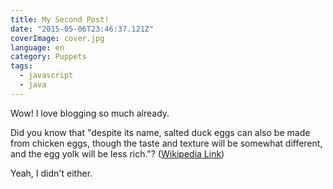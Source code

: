 ```yaml
---
title: My Second Post!
date: "2015-05-06T23:46:37.121Z"
coverImage: cover.jpg
language: en
category: Puppets
tags:
  - javascript
  - java
---
```


Wow! I love blogging so much already.

Did you know that "despite its name, salted duck eggs can also be made from
chicken eggs, though the taste and texture will be somewhat different, and the
egg yolk will be less rich."?
([Wikipedia Link](https://en.wikipedia.org/wiki/Salted_duck_egg))

Yeah, I didn't either.
